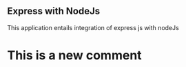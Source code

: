## Express with NodeJs

This application entails integration of express js with nodeJs

# This is a new comment